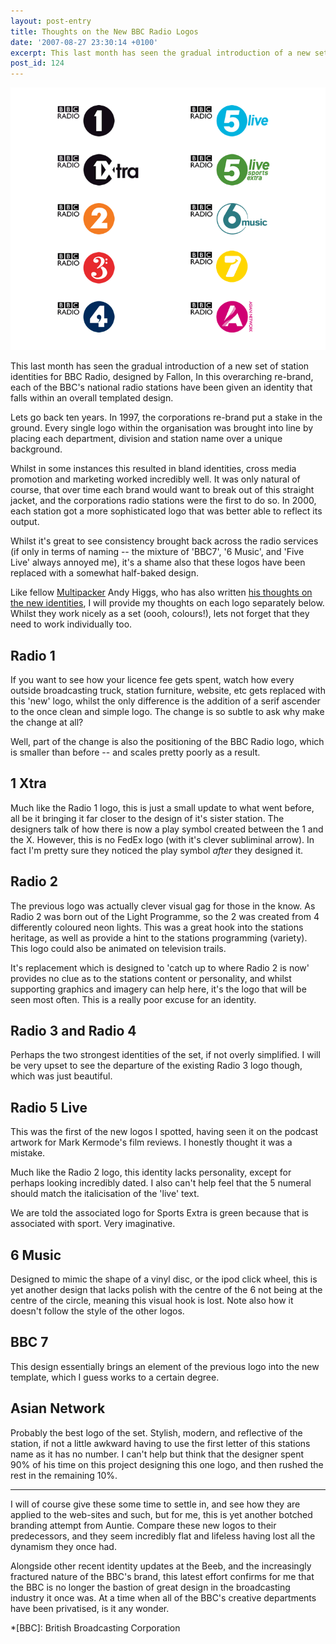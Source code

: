 ```yaml
---
layout: post-entry
title: Thoughts on the New BBC Radio Logos
date: '2007-08-27 23:30:14 +0100'
excerpt: This last month has seen the gradual introduction of a new set of station identities for BBC Radio, designed by Fallon.
post_id: 124
---
```

![The new logos](/assets/2007/08/bbc_radio_logos.jpg)

This last month has seen the gradual introduction of a new set of station identities for BBC Radio, designed by Fallon, In this overarching re-brand, each of the BBC's national radio stations have been given an identity that falls within an overall templated design.

Lets go back ten years. In 1997, the corporations re-brand put a stake in the ground. Every single logo within the organisation was brought into line by placing each department, division and station name over a unique background.

Whilst in some instances this resulted in bland identities, cross media promotion and marketing worked incredibly well. It was only natural of course, that over time each brand would want to break out of this straight jacket, and the corporations radio stations were the first to do so.  In 2000, each station got a more sophisticated logo that was better able to reflect its output.

Whilst it's great to see consistency brought back across the radio services (if only in terms of naming -- the mixture of 'BBC7', '6 Music', and 'Five Live' always annoyed me), it's a shame also that these logos have been replaced with a somewhat half-baked design.

Like fellow [Multipacker][1] Andy Higgs, who has also written [his thoughts on the new identities][2], I will provide my thoughts on each logo separately below. Whilst they work nicely as a set (oooh, colours!), lets not forget that they need to work individually too.

<!--more-->

## Radio 1
If you want to see how your licence fee gets spent, watch how every outside broadcasting truck, station furniture, website, etc gets replaced with this 'new' logo, whilst the only difference is the addition of a serif ascender to the once clean and simple logo. The change is so subtle to ask why make the change at all?

Well, part of the change is also the positioning of the BBC Radio logo, which is smaller than before -- and scales pretty poorly as a result.

## 1 Xtra
Much like the Radio 1 logo, this is just a small update to what went before, all be it bringing it far closer to the design of it's sister station. The designers talk of how there is now a play symbol created between the 1 and the X. However, this is no FedEx logo (with it's clever subliminal arrow). In fact I'm pretty sure they noticed the play symbol *after* they designed it.

## Radio 2
The previous logo was actually clever visual gag for those in the know. As Radio 2 was born out of the Light Programme, so the 2 was created from 4 differently coloured neon lights. This was a great hook into the stations heritage, as well as provide a hint to the stations programming (variety). This logo could also be animated on television trails.

It's replacement which is designed to 'catch up to where Radio 2 is now' provides no clue as to the stations content or personality, and whilst supporting graphics and imagery can help here, it's the logo that will be seen most often. This is a really poor excuse for an identity.

## Radio 3 and Radio 4
Perhaps the two strongest identities of the set, if not overly simplified. I will be very upset to see the departure of the existing Radio 3 logo though, which was just beautiful.

## Radio 5 Live
This was the first of the new logos I spotted, having seen it on the podcast artwork for Mark Kermode's film reviews. I honestly thought it was a mistake.

Much like the Radio 2 logo, this identity lacks personality, except for perhaps looking incredibly dated. I also can't help feel that the 5 numeral should match the italicisation of the 'live' text.

We are told the associated logo for Sports Extra is green because that is associated with sport. Very imaginative.

## 6 Music
Designed to mimic the shape of a vinyl disc, or the ipod click wheel, this is yet another design that lacks polish with the centre of the 6 not being at the centre of the circle, meaning this visual hook is lost. Note also how it doesn't follow the style of the other logos.

## BBC 7
This design essentially brings an element of the previous logo into the new template, which I guess works to a certain degree.

## Asian Network
Probably the best logo of the set. Stylish, modern, and reflective of the station, if not a little awkward having to use the first letter of this stations name as it has no number. I can't help but think that the designer spent 90% of his time on this project designing this one logo, and then rushed the rest in the remaining 10%.

* * *

I will of course give these some time to settle in, and see how they are applied to the web-sites and such, but for me, this is yet another botched branding attempt from Auntie. Compare these new logos to their predecessors, and they seem incredibly flat and lifeless having lost all the dynamism they once had.

Alongside other recent identity updates at the Beeb, and the increasingly fractured nature of the BBC's brand, this latest effort confirms for me that the BBC is no longer the bastion of great design in the broadcasting industry it once was. At a time when all of the BBC's creative departments have been privatised, is it any wonder.

[1]: http://www.multipack.co.uk/
[2]: http://andyhiggs.co.uk/blog/2007/08/18/the-new-bbc-radio-logos

*[BBC]: British Broadcasting Corporation